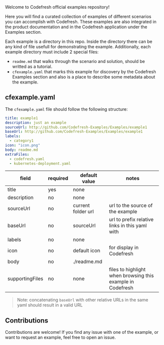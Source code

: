 Welcome to Codefresh official examples repository!

Here you will find a curated collection of examples of different scenarios you can accomplish with Codefresh. These examples are also integrated in the product documentation and in the Codefresh application under the Examples section.

Each example is a directory in this repo. Inside the directory there can be any kind of file usefull for demonstrating the example. Additionally, each example directory must include 2 special files:
- `readme.md` that walks through the scenario and solution, should be writted as a tutorial.
- `cfexample.yaml` that marks this example for discovery by the Codefresh Examples section and also is a place to describe some metadata about the example.

## cfexample.yaml

The `cfexample.yaml` file should follow the following structure:

```yaml
title: example1
description: just an example
sourceUrl: http://github.com/Codefresh-Examples/Examples/example1
baseUrl: http://github.com/Codefresh-Examples/Examples/example1
labels:
  - category1
icon: "icon.png"
body: readme.md
extraFiles:
  - codefresh.yaml
  - kubernetes-deployment.yaml
```

|field|required|default value|notes|
|---|---|---|---|
|title|yes|none||
|description|no|none||
|sourceUrl|no|current folder url|url to the source of the example|
|baseUrl|no|sourceUrl|url to prefix relative links in this yaml with|
|labels|no|none||
|icon|no|default icon|for display in Codefresh|
|body|no|./readme.md||
|supportingFiles|no|none|files to highlight when browsing this example in Codefresh|

> Note: concatenating `baseUrl` with other relative URLs in the same yaml should result in a valid URL

## Contributions

Contributions are welcome! If you find any issue with one of the example, or want to request an example, feel free to open an issue.

